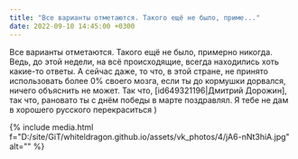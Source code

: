```yaml
---
title: "Все варианты отметаются. Такого ещё не было, приме..."
date: 2022-09-10 14:45:00 +0300
---
```


Все варианты отметаются. Такого ещё не было, примерно никогда. Ведь, до этой недели, на всё происходящие, всегда находились хоть какие-то ответы. А сейчас даже, то что, в этой стране, не принято использовать более 0% своего мозга, если ты до кормушки дорвался, ничего объяснить не может.
Так что, [id649321196|Дмитрий Дорожин], так что, рановато ты с днём победы в марте поздравлял. Я тебе не дам в хорошего русского перекраситься )

{% include media.html f="D:/site/GiT/whiteldragon.github.io/assets/vk_photos/4/jA6-nNt3hiA.jpg" alt="" %}
